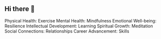 ## Hi there 👋
Physical Health: Exercise
Mental Health: Mindfulness
Emotional Well-being: Resilience
Intellectual Development: Learning
Spiritual Growth: Meditation
Social Connections: Relationships
Career Advancement: Skills

<!--
**haftkhanbot/haftkhanbot** is a ✨ _special_ ✨ repository because its `README.md` (this file) appears on your GitHub profile.

Here are some ideas to get you started:

- 🔭 I’m currently working on ...
- 🌱 I’m currently learning ...
- 👯 I’m looking to collaborate on ...
- 🤔 I’m looking for help with ...
- 💬 Ask me about ...
- 📫 How to reach me: ...
- 😄 Pronouns: ...
- ⚡ Fun fact: ...
-->

